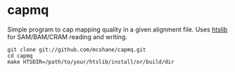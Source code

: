 capmq
=====

Simple program to cap mapping quality in a given alignment file.
Uses [htslib](https://github.com/samtools/htslib) for SAM/BAM/CRAM reading and writing.

```
git clone git://github.com/mcshane/capmq.git
cd capmq
make HTSDIR=/path/to/your/htslib/install/or/build/dir
```
